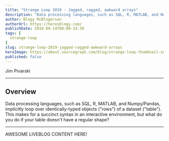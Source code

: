 ```yaml
---
title: "Strange Loop 2019 - Jagged, ragged, awkward arrays"
description: "Data processing languages, such as SQL, R, MATLAB, and Numpy/Pandas, implicitly loop over identically-typed objects (\"rows\") of a dataset (\"table\"). This makes for a succinct syntax in an interactive environment, but what do you do if your table doesn't have a regular shape?"
author: Blogy McBlogerson
authorUrl: https://heresblogy.com/
publishDate: 2019-09-14T00:00-14:30
tags: [
  strange-loop
]
slug: strange-loop-2019-jagged-ragged-awkward-arrays
heroImage: https://about.sourcegraph.com/blog/strange-loop-thumbnail-square-v2.jpg
published: false
---
```


<div className="container p-0 liveblog-presenters">
  <div className="row m-0">
      <p className=" mr-12 m-0">
        <span className="liveblog-presenters__name">Jim Pivarski</span>
        <a href="https://github.com/jpivarski" target="_blank" title="GitHub"><i className="fa fa-github pr-2"></i></a>
      </p>
  </div>
</div>

---

## Overview

Data processing languages, such as SQL, R, MATLAB, and Numpy/Pandas, implicitly loop over identically-typed objects (\"rows\") of a dataset (\"table\"). This makes for a succinct syntax in an interactive environment, but what do you do if your table doesn't have a regular shape?

---

AWESOME LIVEBLOG CONTENT HERE!

<!-- Note on images
  Images (e.g. my_image.jpg) should be put in the `website/static/blog/strange-loop-2019` directory, with the path to the image in your post being `/blog/strange-loop-2019/my_image.jpg`. If you'd rather host the images somewhere else for ease of use, that's fine too.

  Please also try to keep your images to a reasonable size by:
    - Using JPEG compression, unless image is mostly solid color 
    - JPEG compression set between 60%-80%
    - Resizing the image to be no wider then 750px
    - If PNG, use a tool like ImageOptim (https://imageoptim.com/mac) to optimize the file size

  I suggest re-sizing and compressing all the images in one batch as a last step.
-->  
